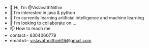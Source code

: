 - 👋 Hi, I’m @VislavathNithin
- 👀 I’m interested in java & python 
- 🌱 I’m currently learning artificial intelligence and machine learning 
- 💞️ I’m looking to collaborate on ...
- 📫 How to reach me
- contact:- 6304060779 
- email id:- vislavathnithin616@gmail.com

<!---
VislavathNithin/VislavathNithin is a ✨ special ✨ repository because its `README.md` (this file) appears on your GitHub profile.
You can click the Preview link to take a look at your changes.
--->
